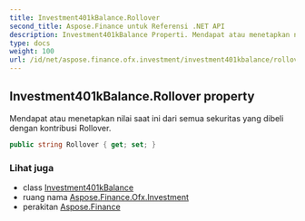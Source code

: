 ```yaml
---
title: Investment401kBalance.Rollover
second_title: Aspose.Finance untuk Referensi .NET API
description: Investment401kBalance Properti. Mendapat atau menetapkan nilai saat ini dari semua sekuritas yang dibeli dengan kontribusi Rollover.
type: docs
weight: 100
url: /id/net/aspose.finance.ofx.investment/investment401kbalance/rollover/
---
```

## Investment401kBalance.Rollover property

Mendapat atau menetapkan nilai saat ini dari semua sekuritas yang dibeli dengan kontribusi Rollover.

```csharp
public string Rollover { get; set; }
```

### Lihat juga

* class [Investment401kBalance](../)
* ruang nama [Aspose.Finance.Ofx.Investment](../../investment401kbalance/)
* perakitan [Aspose.Finance](../../../)



